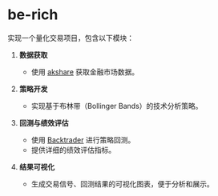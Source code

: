 # be-rich

实现一个量化交易项目，包含以下模块：

1. **数据获取**

   - 使用 [akshare](https://github.com/akfamily/akshare) 获取金融市场数据。

2. **策略开发**

   - 实现基于布林带（Bollinger Bands）的技术分析策略。

3. **回测与绩效评估**

   - 使用 [Backtrader](https://www.backtrader.com/) 进行策略回测。
   - 提供详细的绩效评估指标。

4. **结果可视化**
   - 生成交易信号、回测结果的可视化图表，便于分析和展示。
